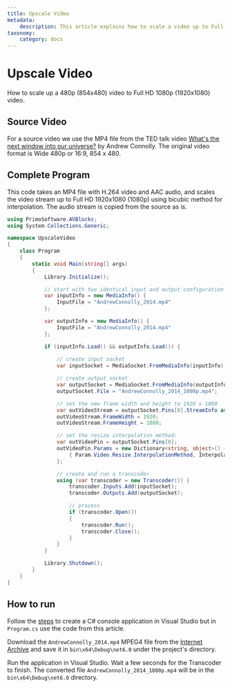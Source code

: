 ```yaml
---
title: Upscale Video
metadata:
    description: This article explains how to scale a video up to Full HD (1080p) with AVBlocks.
taxonomy:
    category: docs
---
```


# Upscale Video

How to scale up a 480p (854x480) video to Full HD 1080p (1920x1080) video.

## Source Video

For a source video we use the MP4 file from the TED talk video [What's the next window into our universe?](https://archive.org/details/AndrewConnolly_2014) by Andrew Connolly. The original video format is Wide 480p or 16:9, 854 x 480.

## Complete Program

This code takes an MP4 file with H.264 video and AAC audio, and scales the video stream up to Full HD 1920x1080 (1080p) using bicubic method for interpolation. The audio stream is copied from the source as is.    

``` csharp
using PrimoSoftware.AVBlocks;
using System.Collections.Generic;

namespace UpscaleVideo
{
    class Program
    {
        static void Main(string[] args)
        {
            Library.Initialize();

            // start with two identical input and output configuration
            var inputInfo = new MediaInfo() {
                InputFile = "AndrewConnolly_2014.mp4"
            };

            var outputInfo = new MediaInfo() {
                InputFile = "AndrewConnolly_2014.mp4"
            };

            if (inputInfo.Load() && outputInfo.Load()) {
                
                // create input socket
                var inputSocket = MediaSocket.FromMediaInfo(inputInfo);

                // create output socket
                var outputSocket = MediaSocket.FromMediaInfo(outputInfo);
                outputSocket.File = "AndrewConnolly_2014_1080p.mp4";

                // set the new frame width and height to 1920 x 1080
                var outVideoStream = outputSocket.Pins[0].StreamInfo as VideoStreamInfo;
                outVideoStream.FrameWidth = 1920;
                outVideoStream.FrameHeight = 1080;

                // set the resize interpolation method: 
                var outVideoPin = outputSocket.Pins[0];
                outVideoPin.Params = new Dictionary<string, object>() {
                    { Param.Video.Resize.InterpolationMethod, InterpolationMethod.Cubic } 
                };

                // create and run a transcoder
                using (var transcoder = new Transcoder()) {
                    transcoder.Inputs.Add(inputSocket);
                    transcoder.Outputs.Add(outputSocket);

                    // process
                    if (transcoder.Open())
                    {
                        transcoder.Run();
                        transcoder.Close();
                    }
                }
            }

            Library.Shutdown();
        }
    }
}
```
## How to run

Follow the [steps](../getting-started-windows/create-a-c-sharp-console-app-in-visual-studio) to create a C# console application in Visual Studio but in `Program.cs` use the code from this article. 

Download the `AndrewConnolly_2014.mp4` MPEG4 file from the [Internet Archive](https://archive.org/details/AndrewConnolly_2014) and save it in `bin\x64\Debug\net6.0` under the project's directory.

Run the application in Visual Studio. Wait a few seconds for the Transcoder to finish. The converted file `AndrewConnolly_2014_1080p.mp4` will be in the `bin\x64\Debug\net6.0` directory.

